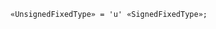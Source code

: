 <!-- This file is generated automatically by infrastructure scripts. Please don't edit by hand. -->

<!-- markdownlint-disable first-line-h1 -->

```{ .ebnf .slang-ebnf #UnsignedFixedType }
«UnsignedFixedType» = 'u' «SignedFixedType»;
```
